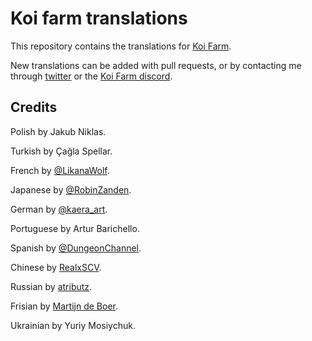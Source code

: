 # Koi farm translations
This repository contains the translations for [Koi Farm](https://github.com/jobtalle/koi).

New translations can be added with pull requests, or by contacting me through [twitter](https://twitter.com/jobtalle) or the [Koi Farm discord](https://discord.gg/bw3ZFe63Qg).

## Credits

Polish by Jakub Niklas.

Turkish by Çağla Spellar.

French by [@LikanaWolf](https://twitter.com/LikanaWolf).

Japanese by [@RobinZanden](https://twitter.com/RobinZanden).

German by [@kaera_art](https://www.instagram.com/kaera_art/).

Portuguese by Artur Barichello.

Spanish by [@DungeonChannel](https://twitter.com/DungeonChannel).

Chinese by [RealxSCV](https://github.com/RealxSCV).

Russian by [atributz](https://github.com/atributz).

Frisian by [Martijn de Boer](https://github.com/sexybiggetje).

Ukrainian by Yuriy Mosiychuk.